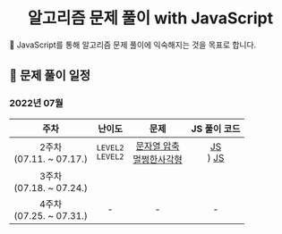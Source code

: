 <div align="center">
  <h1>알고리즘 문제 풀이 with JavaScript</h2>
</div>
🎯 JavaScript를 통해 알고리즘 문제 풀이에 익숙해지는 것을 목표로 합니다.

## 📆 문제 풀이 일정

### 2022년 07월

|             주차             |            난이도            |                                                                                             문제                                                                                             |                                                                   JS 풀이 코드                                                                    |
| :--------------------------: | :--------------------------: | :------------------------------------------------------------------------------------------------------------------------------------------------------------------------------------------: | :-----------------------------------------------------------------------------------------------------------------------------------------------: |
| 2주차<br />(07.11. ~ 07.17.) | `LEVEL2`<br/> `LEVEL2`<br /> | [문자열 압축](https://school.programmers.co.kr/learn/courses/30/lessons/60057?language=javascript)<br/>[멀쩡한사각형](https://school.programmers.co.kr/learn/courses/30/lessons/62048)<br /> | [JS](https://github.com/Eunyeol-Lucas/algorithm_solution/blob/master/LEVEL2/%EB%AC%B8%EC%9E%90%EC%97%B4%EC%95%95%EC%B6%95.js)<br/> ) [JS]()<br /> |
| 3주차<br />(07.18. ~ 07.24.) |                              |                                                                                                                                                                                              |                                                                                                                                                   |
| 4주차<br />(07.25. ~ 07.31.) |              -               |                                                                                              -                                                                                               |                                                                         -                                                                         |
